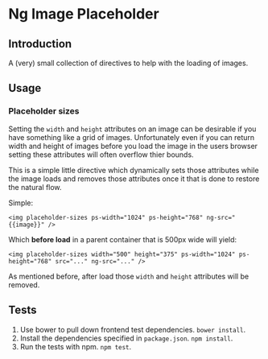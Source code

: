 # Ng Image Placeholder

## Introduction

A (very) small collection of directives to help with the loading of images.

## Usage

### Placeholder sizes

Setting the `width` and `height` attributes on an image can be desirable if you have something like a grid of images. Unfortunately even if you can return width and height of images before you load the image in the users browser setting these attributes will often overflow thier bounds.

This is a simple little directive which dynamically sets those attributes while the image loads and removes those attributes once it that is done to restore the natural flow.

Simple:

    <img placeholder-sizes ps-width="1024" ps-height="768" ng-src="{{image}}" />

Which **before load** in a parent container that is 500px wide will yield:

    <img placeholder-sizes width="500" height="375" ps-width="1024" ps-height="768" src="..." ng-src="..." />

As mentioned before, after load those `width` and `height` attributes will be removed.

## Tests

1. Use bower to pull down frontend test dependencies. `bower install`.
2. Install the dependencies specified in `package.json`. `npm install`.
3. Run the tests with npm. `npm test`.